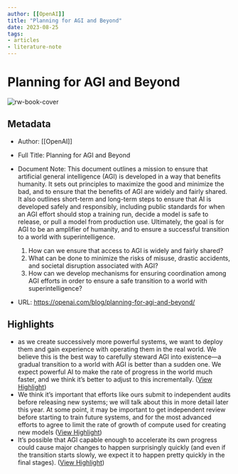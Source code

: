 ```yaml
---
author: [[OpenAI]]
title: "Planning for AGI and Beyond"
date: 2023-08-25
tags: 
- articles
- literature-note
---
```

# Planning for AGI and Beyond

![rw-book-cover](https://openai.com/content/images/2023/02/our-intentions.jpg)

## Metadata
- Author: [[OpenAI]]
- Full Title: Planning for AGI and Beyond
- Document Note: This document outlines a mission to ensure that artificial general intelligence (AGI) is developed in a way that benefits humanity. It sets out principles to maximize the good and minimize the bad, and to ensure that the benefits of AGI are widely and fairly shared. It also outlines short-term and long-term steps to ensure that AI is developed safely and responsibly, including public standards for when an AGI effort should stop a training run, decide a model is safe to release, or pull a model from production use. Ultimately, the goal is for AGI to be an amplifier of humanity, and to ensure a successful transition to a world with superintelligence.
   1. How can we ensure that access to AGI is widely and fairly shared?
   2. What can be done to minimize the risks of misuse, drastic accidents, and societal disruption associated with AGI?
   3. How can we develop mechanisms for ensuring coordination among AGI efforts in order to ensure a safe transition to a world with superintelligence?
   
- URL: https://openai.com/blog/planning-for-agi-and-beyond/

## Highlights
- as we create successively more powerful systems, we want to deploy them and gain experience with operating them in the real world. We believe this is the best way to carefully steward AGI into existence—a gradual transition to a world with AGI is better than a sudden one. We expect powerful AI to make the rate of progress in the world much faster, and we think it’s better to adjust to this incrementally. ([View Highlight](https://read.readwise.io/read/01gt2w4c027tz3t0tf6am47ghh))
- We think it’s important that efforts like ours submit to independent audits before releasing new systems; we will talk about this in more detail later this year. At some point, it may be important to get independent review before starting to train future systems, and for the most advanced efforts to agree to limit the rate of growth of compute used for creating new models ([View Highlight](https://read.readwise.io/read/01gt2wa5m5m9n4zsj2j3ck6wp5))
- It’s possible that AGI capable enough to accelerate its own progress could cause major changes to happen surprisingly quickly (and even if the transition starts slowly, we expect it to happen pretty quickly in the final stages). ([View Highlight](https://read.readwise.io/read/01gt2wbb8ktq44ejbs8gcs6z6n))

